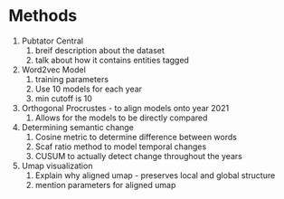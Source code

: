 # Methods

1. Pubtator Central
   1. breif description about the dataset
   2. talk about how it contains entities tagged
2. Word2vec Model
   1. training parameters
   2. Use 10 models for each year
   3. min cutoff is 10
3. Orthogonal Procrustes - to align models onto year 2021
   1. Allows for the models to be directly compared
4. Determining semantic change
	1. Cosine metric to determine difference between words
	2. Scaf ratio method to model temporal changes
	3. CUSUM to actually detect change throughout the years
5. Umap visualization
   1. Explain why aligned umap - preserves local and global structure
   2. mention parameters for aligned umap
